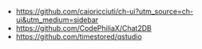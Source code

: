 - https://github.com/caioricciuti/ch-ui?utm_source=ch-ui&utm_medium=sidebar
- https://github.com/CodePhiliaX/Chat2DB
- https://github.com/timestored/qstudio

